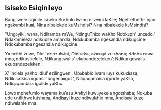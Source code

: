## Isiseko Esiqinileyo

Bangcwele siqinile isiseko Sokholo lwenu elizwini laKhe;
Ngel' ethethe njani ngakumbi kuni, Nina nibalekele kuMsindisi?
Nina nibalekele kuMsindisi?

"Ungoyiki, wena, Ndihamba naWe, NdinguThixo waKho Ndokuph' uncedo."
Ndakomeleza ndikuphe amandla; Ndokubamba ngesandla ndikugcine;
Ndokubamba ngesandla ndikugcine.

Xa ndithi kuwe, Dlul' ezinzulwini, Qiniseka, akusayi kutshona;
Ndoba nawe mna, ndikusikelele, Ndikungcwalis' ekubandezeleken';
Ndikungcwalis' ekubandezeleken'.

X' indlela yaKho idlul' ezilingweni, Ubabablo lwam luya kukuxhasa;
Ndikucokisa ngomlil' ongenangoz', Ndiqaqambisa igolide yaKho,
Ndiqaqambisa igolide yaKho.

Lowo mphefumlo wayama kuYesu Andiyi kuwuyekela ngotshaba;
Nokuba ude untlithwe lutshaba, Andisayi kuze ndiwulahle mna,
Andisayi kuze ndiwulahle mna.

